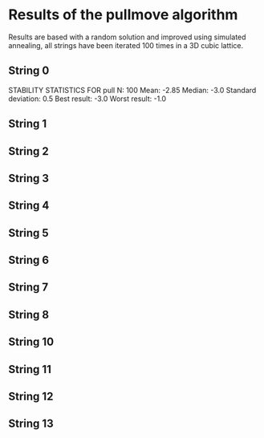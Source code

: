 # Results of the pullmove algorithm
Results are based with a random solution and improved using simulated annealing, all strings have been iterated 100 times in a 3D cubic lattice.

## String 0
STABILITY STATISTICS FOR pull
N: 100
Mean: -2.85
Median: -3.0
Standard deviation: 0.5
Best result: -3.0
Worst result: -1.0

## String 1


## String 2


## String 3


## String 4


## String 5


## String 6


## String 7


## String 8


## String 10


## String 11


## String 12


## String 13
